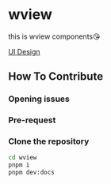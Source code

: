 # wview

this is wview components😘

[UI Design](https://www.figma.com/file/MvMAfpRW3qsOnMfztRMT38/%E4%BB%80%E4%B9%88%E9%98%9F-%E7%BB%84%E4%BB%B6%E5%BA%93UI%E8%AE%BE%E8%AE%A1?node-id=0%3A1&t=Z69BFUa6i0tmw4NE-1)

## How To Contribute

### Opening issues

### Pre-request

### Clone the repository

```bash
cd wview
pnpm i
pnpm dev:docs
```
